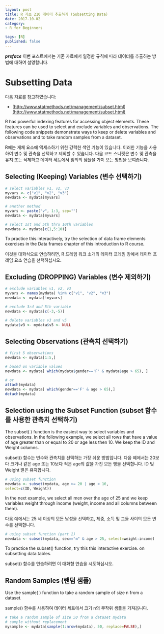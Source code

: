 ```yaml
---
layout: post  
title: R 기초 210 데이터 추출하기 (Subsetting Data)  
date: 2017-10-02  
category:
- R for Beginners  

tags: [R]  
published: false  
---
```


***preface*** 이번 포스트에서는 기존 자료에서 일정한 규칙에 따라 데이터를 추출하는 방법에 대하여 설명합니다.

# Subsetting Data

다음 자료를 참고하였습니다:  
- [http://www.statmethods.net/management/subset.html](http://www.statmethods.net/management/subset.html)

R has powerful indexing features for accessing object elements. These features can be used to select and exclude variables and observations. The following code snippets demonstrate ways to keep or delete variables and observations and to take random samples from a dataset.

R에는 개체 요소에 액세스하기 위한 강력한 색인 기능이 있습니다. 이러한 기능을 사용하여 변수 및 관측을 선택하고 제외할 수 있습니다. 다음 코드 스니펫은 변수 및 관측을 유지 또는 삭제하고 데이터 세트에서 임의의 샘플을 가져 오는 방법을 보여줍니다.

## Selecting (Keeping) Variables (변수 선택하기)

```r
# select variables v1, v2, v3
myvars <- c("v1", "v2", "v3")
newdata <- mydata[myvars]

# another method
myvars <- paste("v", 1:3, sep="")
newdata <- mydata[myvars]

# select 1st and 5th thru 10th variables
newdata <- mydata[c(1,5:10)]
```

To practice this interactively, try the selection of data frame elements exercises in the Data frames chapter of this introduction to R course.

이것을 대화식으로 연습하려면, R 프레임 워크 소개의 데이터 프레임 장에서 데이터 프레임 요소 연습을 선택하십시오.



## Excluding (DROPPING) Variables (변수 제외하기)

```r
# exclude variables v1, v2, v3
myvars <- names(mydata) %in% c("v1", "v2", "v3")
newdata <- mydata[!myvars]

# exclude 3rd and 5th variable
newdata <- mydata[c(-3,-5)]

# delete variables v3 and v5
mydata$v3 <- mydata$v5 <- NULL
```

## Selecting Observations (관측치 선택하기)

```r
# first 5 observations
newdata <- mydata[1:5,]

# based on variable values
newdata <- mydata[ which(mydata$gender=='F' & mydata$age > 65), ]

# or
attach(mydata)
newdata <- mydata[ which(gender=='F' & age > 65),]
detach(mydata)
```

## Selection using the Subset Function (subset 함수를 사용한 관측치 선택하기)

The subset( ) function is the easiest way to select variables and observations. In the following example, we select all rows that have a value of age greater than or equal to 20 or age less then 10. We keep the ID and Weight columns.

subset() 함수는 변수와 관측치를 선택하는 가장 쉬운 방법입니다. 다음 예에서는 20보다 크거나 같은 age 또는 10보다 적은 age의 값을 가진 모든 행을 선택합니다. ID 및 Weight 열은 유지합니다.

```r
# using subset function
newdata <- subset(mydata, age >= 20 | age < 10,
select=c(ID, Weight))
```

In the next example, we select all men over the age of 25 and we keep variables weight through income (weight, income and all columns between them).

다음 예에서는 25 세 이상의 모든 남성을 선택하고, 체중, 소득 및 그들 사이의 모든 변수를 선택합니다.

```r
# using subset function (part 2)
newdata <- subset(mydata, sex=="m" & age > 25, select=weight:income)
```

To practice the subset() function, try this this interactive exercise. on subsetting data.tables.

subset() 함수를 연습하려면 이 대화형 연습을 시도하십시오.

## Random Samples (랜덤 샘플)

Use the sample( ) function to take a random sample of size n from a dataset.

sample() 함수를 사용하여 데이터 세트에서 크기 n의 무작위 샘플을 가져옵니다.

```r
# take a random sample of size 50 from a dataset mydata
# sample without replacement
mysample <- mydata[sample(1:nrow(mydata), 50, replace=FALSE),]
```
